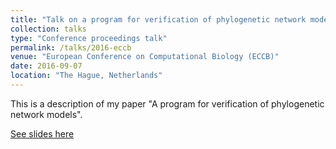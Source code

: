 ```yaml
---
title: "Talk on a program for verification of phylogenetic network models"
collection: talks
type: "Conference proceedings talk"
permalink: /talks/2016-eccb
venue: "European Conference on Computational Biology (ECCB)"
date: 2016-09-07
location: "The Hague, Netherlands"
---
```


This is a description of my paper "A program for verification of phylogenetic network models".

[See slides here](https://f1000research.com/slides/5-2345)
